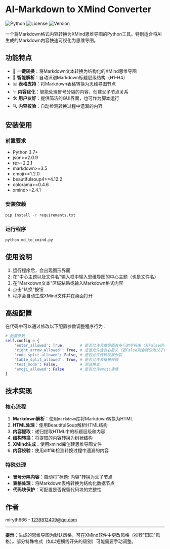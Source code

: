 #  AI-Markdown to XMind Converter

![Python](https://img.shields.io/badge/python-3.7%2B-blue)
![License](https://img.shields.io/badge/license-MIT-green)
![Version](https://img.shields.io/badge/version-1.0.0-orange)

一个将Markdown格式内容转换为XMind思维导图的Python工具。特别适合将AI生成的Markdown内容快速可视化为思维导图。

## 功能特点

- 🚀 **一键转换**：将Markdown文本转换为结构化的XMind思维导图
- 🧠 **智能解析**：自动识别Markdown标题层级结构（H1-H4）
- 📊 **表格支持**：将Markdown表格转换为思维导图节点
- ✨ **内容优化**：智能处理冒号分隔的内容，创建父子节点关系
- 🛠️ **用户友好**：提供简洁的GUI界面，也可作为脚本运行
- 🔍 **内容校验**：自动检测转换过程中遗漏的内容

## 安装使用

### 前置要求

- Python 3.7+
- json>=2.0.9
- re>=2.2.1
- markdown>=3.5
- emoji>=1.2.0
- beautifulsoup4>=4.12.2
- colorama>=0.4.6
- xmind>=2.4.1


### 安装依赖

```bash
pip install -r requirements.txt
```

### 运行程序

```bash
python md_to_xmind.py
```

## 使用说明

1. 运行程序后，会出现图形界面
2. 在"中心主题以及文件名"输入框中输入思维导图的中心主题（也是文件名）
3. 在"Markdown文本"区域粘贴或输入Markdown格式内容
4. 点击"转换"按钮
5. 程序会自动生成XMind文件并在桌面打开

## 高级配置

在代码中可以通过修改以下配置参数调整程序行为：

```python
# 配置参数
self.config = {
    'enter_allowed': True,       # 是否允许思维导图有多行的字符串（若False则会劈分为平级）
    'right_arrow_allowed': True, # 是否允许含有右箭头（若False则会劈分为父子级）
    'code_split_allowed': False, # 是否允许代码块被分裂
    'table_split_allowed': True, # 是否允许表格被转换
    'test_mode': False,          # 测试模式
    'emoji_allowed': False       # 是否允许emoji表情
}
```

## 技术实现

### 核心流程

1. **Markdown解析**：使用`markdown`库将Markdown转换为HTML
2. **HTML处理**：使用BeautifulSoup解析HTML结构
3. **内容提取**：递归提取HTML中的标题层级和内容
4. **结构转换**：将提取的内容转换为树状结构
5. **XMind生成**：使用xmind库创建思维导图文件
6. **内容校验**：使用difflib检测转换过程中遗漏的内容

### 特殊处理

- **冒号分隔内容**：自动将"标题: 内容"转换为父子节点
- **表格处理**：将Markdown表格转换为结构化数据节点
- **代码块保护**：可配置是否保留代码块的完整性

## 作者

miryth666 - 1239812409@qq.com

---

**提示**：生成的思维导图为默认风格，可在XMind软件中更改风格（推荐"田园"风格）。部分特殊格式（如以短横线开头的级别）可能需要手动调整。
